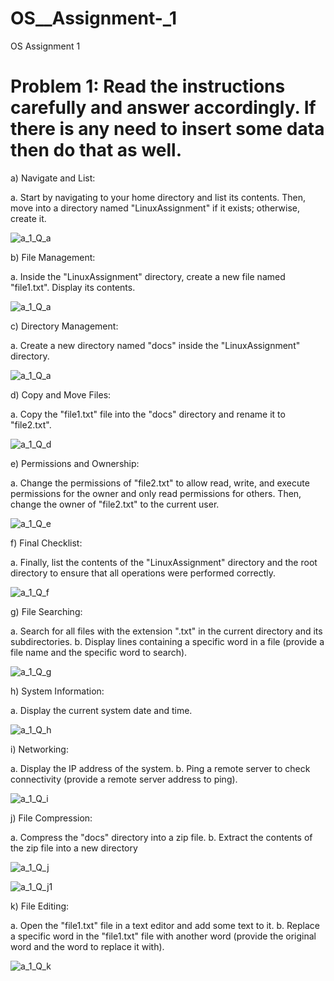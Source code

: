# OS__Assignment-_1
OS Assignment 1


# Problem 1: Read the instructions carefully and answer accordingly. If there is any need to insert some data then do that as well. 


a) Navigate and List:

a. Start by navigating to your home directory and list its contents. Then, move into a 
directory named "LinuxAssignment" if it exists; otherwise, create it.



![a_1_Q_a](https://github.com/SaurabhDadhe/OS__Assignment-_1/assets/103322970/19701ebc-aa76-4adc-9930-8201b1e88d1a)





b) File Management:

a. Inside the "LinuxAssignment" directory, create a new file named "file1.txt". Display its 
contents. 


![a_1_Q_a](https://github.com/SaurabhDadhe/OS__Assignment-_1/assets/103322970/3c0a79b5-1889-432a-9b0b-70433ae0d2b4)





c) Directory Management:

a. Create a new directory named "docs" inside the "LinuxAssignment" directory. 


![a_1_Q_a](https://github.com/SaurabhDadhe/OS__Assignment-_1/assets/103322970/b092d2a5-faf1-4cfd-b5a2-20f5bfe55e9d)





d) Copy and Move Files:

a. Copy the "file1.txt" file into the "docs" directory and rename it to "file2.txt".



![a_1_Q_d](https://github.com/SaurabhDadhe/OS__Assignment-_1/assets/103322970/84ab372f-3af5-454b-b59d-3b17b8b95dd4)






e) Permissions and Ownership:

a. Change the permissions of "file2.txt" to allow read, write, and execute permissions for 
the owner and only read permissions for others. Then, change the owner of "file2.txt" to 
the current user. 




![a_1_Q_e](https://github.com/SaurabhDadhe/OS__Assignment-_1/assets/103322970/d6afbde0-726e-46f2-b2a6-bd37827d75a8)





f) Final Checklist:

a. Finally, list the contents of the "LinuxAssignment" directory and the root directory to 
ensure that all operations were performed correctly. 


![a_1_Q_f](https://github.com/SaurabhDadhe/OS__Assignment-_1/assets/103322970/e5df4a81-75d1-4034-8a7e-6fdb53ce33f2)





g) File Searching:

a. Search for all files with the extension ".txt" in the current directory and its subdirectories. 
b. Display lines containing a specific word in a file (provide a file name and the specific 
word to search). 



![a_1_Q_g](https://github.com/SaurabhDadhe/OS__Assignment-_1/assets/103322970/69091d18-7082-49f6-9cf5-955e4f5ead1e)





h) System Information:

a. Display the current system date and time. 



![a_1_Q_h](https://github.com/SaurabhDadhe/OS__Assignment-_1/assets/103322970/0faa1a0a-b1ac-4998-b54b-fe31bc95e336)





i) Networking:

a. Display the IP address of the system. 
b. Ping a remote server to check connectivity (provide a remote server address to ping). 


![a_1_Q_i](https://github.com/SaurabhDadhe/OS__Assignment-_1/assets/103322970/4f176ce1-d7b0-42c2-8d78-c4c1093ffdf6)





j) File Compression:

a. Compress the "docs" directory into a zip file. 
b. Extract the contents of the zip file into a new directory

![a_1_Q_j](https://github.com/SaurabhDadhe/OS__Assignment-_1/assets/103322970/cb9ba5fb-90d7-4b6d-af55-a879b64bdf15)



![a_1_Q_j1](https://github.com/SaurabhDadhe/OS__Assignment-_1/assets/103322970/6c1762b1-8c3a-4dd5-86d1-38363df07b50)





k) File Editing:

a. Open the "file1.txt" file in a text editor and add some text to it. 
b. Replace a specific word in the "file1.txt" file with another word (provide the original 
word and the word to replace it with).


![a_1_Q_k](https://github.com/SaurabhDadhe/OS__Assignment-_1/assets/103322970/0920d6f7-9e4e-4ed8-bc1b-e2d6fae25b3d)

